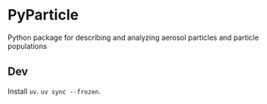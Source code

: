 # PyParticle
Python package for describing and analyzing aerosol particles and particle populations


## Dev

Install `uv`. `uv sync --frozen`.
